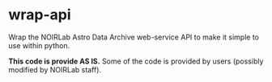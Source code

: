 # wrap-api
Wrap the NOIRLab Astro Data Archive web-service API to make it simple
to use within python.

**This code is provide AS IS.**  Some of the code is provided by users
(possibly modified by NOIRLab staff).

